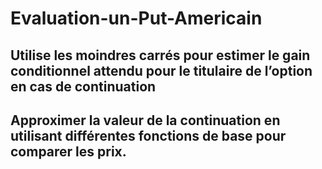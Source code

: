 # Evaluation-un-Put-Americain
## Utilise les moindres carrés pour estimer le gain conditionnel attendu pour le titulaire de l’option en cas de continuation
## Approximer la valeur de la continuation en utilisant différentes fonctions de base pour comparer les prix.
